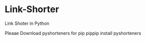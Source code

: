 # Link-Shorter
Link Shoter in Python



Pleaae Download pyshorteners for pip
pippip install pyshorteners
